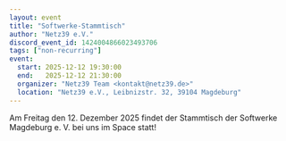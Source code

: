 ```yaml
---
layout: event
title: "Softwerke-Stammtisch"
author: "Netz39 e.V."
discord_event_id: 1424004866023493706
tags: ["non-recurring"]
event:
  start: 2025-12-12 19:30:00 
  end:   2025-12-12 21:30:00 
  organizer: "Netz39 Team <kontakt@netz39.de>" 
  location: "Netz39 e.V., Leibnizstr. 32, 39104 Magdeburg"
---
```

Am Freitag den 12. Dezember 2025 findet der Stammtisch der Softwerke Magdeburg e. V. bei uns im Space statt!
<!-- event imported from discord manual changes may be overwritten -->
